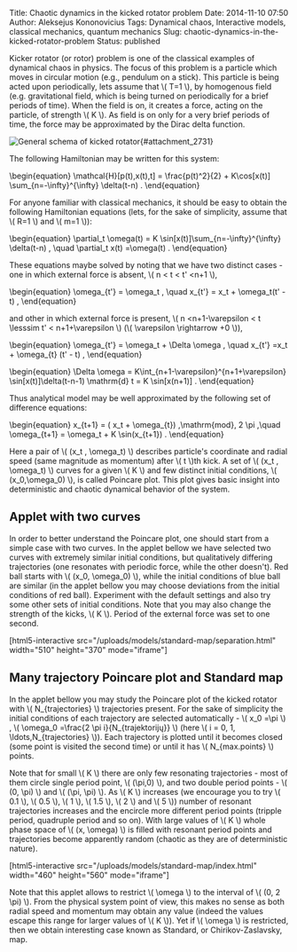 Title: Chaotic dynamics in the kicked rotator problem
Date: 2014-11-10 07:50
Author: Aleksejus Kononovicius
Tags: Dynamical chaos, Interactive models, classical mechanics, quantum mechanics
Slug: chaotic-dynamics-in-the-kicked-rotator-problem
Status: published

Kicker rotator (or rotor) problem is one of
the classical examples of dynamical chaos in physics. The focus of this
problem is a particle which moves in circular motion (e.g., pendulum on
a stick). This particle is being acted upon periodically, lets assume
that \\\(  T=1 \\\), by homogenous field (e.g. gravitational field, which
is being turned on periodically for a brief periods of time). When the
field is on, it creates a force, acting on the particle, of strength
\\\(  K \\\). As field is on only for a very brief periods of time, the
force may be approximated by the Dirac delta
function.<!--more-->

![General schema of kicked
rotator](/uploads/2014/10/kicked-rotor.png "
General schema of kicked rotator."){#attachment_2731} 

The following Hamiltonian may be written for this system:


\begin{equation}
 \mathcal{H}\[p(t),x(t),t\] = \frac{p(t)^2}{2} + K\cos\[x(t)\] \sum\_{n=-\infty}^{\infty} \delta(t-n) . 
\end{equation}


For anyone familiar with classical mechanics, it should be easy to
obtain the following Hamiltonian equations (lets, for the sake of
simplicity, assume that \\\(  R=1 \\\) and \\\(  m=1 \\\)):


\begin{equation}
 \partial\_t \omega(t) = K \sin\[x(t)\]\sum\_{n=-\infty}^{\infty} \delta(t-n) , \quad \partial\_t x(t) =\omega(t) . 
\end{equation}


These equations maybe solved by noting that we have two distinct cases -
one in which external force is absent, \\\(  n &lt; t &lt; t' &lt;n+1 \\\),


\begin{equation}
 \omega\_{t'} = \omega\_t , \quad x\_{t'} = x\_t + \omega\_t(t' - t) , 
\end{equation}


and other in which external force is present, \\\(  n &lt;n+1-\varepsilon &lt; t \lesssim t' &lt; n+1+\varepsilon \\\) (\\\( \varepsilon \rightarrow +0 \\\)),


\begin{equation}
 \omega\_{t'} = \omega\_t + \Delta \omega , \quad x\_{t'} =x\_t + \omega\_{t} (t' - t) , 
\end{equation}



\begin{equation}
 \Delta \omega = K\int\_{n+1-\varepsilon}^{n+1+\varepsilon} \sin\[x(t)\]\delta(t-n-1) \mathrm{d} t = K \sin\[x(n+1)\] . 
\end{equation}


Thus analytical model may be well approximated by the following set of
difference equations:


\begin{equation}
 x\_{t+1} = ( x\_t + \omega\_{t}) \,\mathrm{mod}\, 2 \pi ,\quad \omega\_{t+1} = \omega\_t + K \sin(x\_{t+1}) . 
\end{equation}


Here a pair of \\\(  (x\_t , \omega\_t) \\\) describes particle's
coordinate and radial speed (same magnitude as momentum) after \\\( t \\\)th kick. A set of \\\(  (x\_t , \omega\_t) \\\) curves for a given
\\\(  K \\\) and few distinct initial conditions, \\\(  (x\_0,\omega\_0) \\\), is called Poincare plot. This plot gives basic insight
into deterministic and chaotic dynamical behavior of the system.

Applet with two curves
----------------------

In order to better understand the Poincare plot, one should start from a
simple case with two curves. In the applet bellow we have selected two
curves with extremely similar initial conditions, but qualitatively
differing trajectories (one resonates with periodic force, while the
other doesn't). Red ball starts with \\\(  (x\_0, \omega\_0) \\\), while
the initial conditions of blue ball are similar (in the applet bellow
you may choose deviations from the initial conditions of red ball).
Experiment with the default settings and also try some other sets of
initial conditions. Note that you may also change the strength of the
kicks, \\\(  K \\\). Period of the external force was set to one second.

[html5-interactive
src="/uploads/models/standard-map/separation.html"
width="510" height="370" mode="iframe"]

Many trajectory Poincare plot and Standard map
----------------------------------------------

In the applet bellow you may study the Poincare plot of the kicked
rotator with \\\(  N\_{trajectories} \\\) trajectories present. For the
sake of simplicity the initial conditions of each trajectory are
selected automatically - \\\(  x\_0 =\pi \\\) , \\\(  \omega\_0 =\frac{2 \pi i}{N\_{trajektorijų}} \\\) (here \\\(  i = 0, 1, \ldots,N\_{trajectories} \\\)). Each trajectory is plotted until it becomes closed
(some point is visited the second time) or until it has \\\( N\_{max.points} \\\) points.

Note that for small \\\(  K \\\) there are only few resonating
trajectories - most of them circle single period point, \\\(  (\pi,0) \\\), and two double period points - \\\(  (0, \pi) \\\) and \\\( (\pi, \pi) \\\). As \\\(  K \\\) increases (we encourage you to try
\\\(  0.1 \\\), \\\(  0.5 \\\), \\\(  1 \\\), \\\(  1.5 \\\), \\\(  2 \\\)
and \\\(  5 \\\)) number of resonant trajectories increases and the
encircle more different period points (tripple period, quadruple period
and so on). With large values of \\\(  K \\\) whole phase space of
\\\(  (x, \omega) \\\) is filled with resonant period points and
trajectories become apparently random (chaotic as they are of
deterministic nature).

[html5-interactive
src="/uploads/models/standard-map/index.html"
width="460" height="560" mode="iframe"]

Note that this applet allows to restrict \\\(  \omega \\\) to the
interval of \\\(  (0, 2 \pi) \\\). From the physical system point of
view, this makes no sense as both radial speed and momentum may obtain
any value (indeed the values escape this range for larger values of
\\\(  K \\\)). Yet if \\\(  \omega \\\) is restricted, then we obtain
interesting case known as Standard, or Chirikov-Zaslavsky, map.
